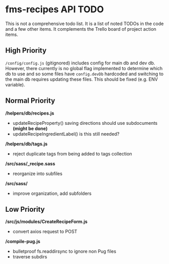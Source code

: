 # fms-recipes API TODO

This is not a comprehensive todo list. It is a list of noted TODOs in the code and a few other items. It complements the Trello board of project action items.


## High Priority

`/config/config.js` (gitignored) includes config for main db and dev db. However, there currently is no global flag implemented to determine which db to use and so some files have `config.devDb` hardcoded and switching to the main db requires updating these files. This should be fixed (e.g. ENV variable).


## Normal Priority

**/helpers/db/recipes.js**

- updateRecipeProperty() saving directions should use subdocuments **(might be done)**
- updateRecipeIngredientLabel() is this still needed?

**/helpers/db/tags.js**

- reject duplicate tags from being added to tags collection

**/src/sass/_recipe.sass**

- reorganize into subfiles

**/src/sass/**

- improve organization, add subfolders


## Low Priority

**/src/js/modules/CreateRecipeForm.js**

- convert axios request to POST


**/compile-pug.js**

- bulletproof fs.readdirsync to ignore non Pug files
- traverse subdirs
